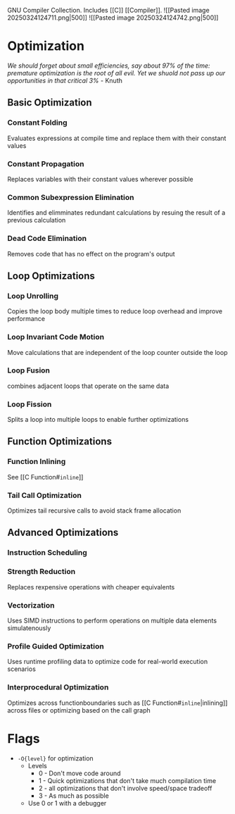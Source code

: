 GNU Compiler Collection. Includes [[C]] [[Compiler]].
![[Pasted image 20250324124711.png|500]]
![[Pasted image 20250324124742.png|500]]


# Optimization
*We should forget about small efficiencies, say about 97% of the time: premature optimization is the root of all evil. Yet we shuold not pass up our opportunities in that critical 3%* - Knuth
## Basic Optimization
### Constant Folding
Evaluates expressions at compile time and replace them with their constant values
### Constant Propagation
Replaces variables with their constant values wherever possible
### Common Subexpression Elimination
Identifies and elimminates redundant calculations by resuing the result of a previous calculation
### Dead Code Elimination
Removes code that has no effect on the program's output
## Loop Optimizations
### Loop Unrolling
Copies the loop body multiple times to reduce loop overhead and improve performance
### Loop Invariant Code Motion
Move calculations that are independent of the loop counter outside the loop
### Loop Fusion
combines adjacent loops that operate on the same data
### Loop Fission
Splits a loop into multiple loops to enable further optimizations

## Function Optimizations
### Function Inlining
See [[C Function#`inline`]]
### Tail Call Optimization
Optimizes tail recursive calls to avoid stack frame allocation
## Advanced Optimizations
### Instruction Scheduling
### Strength Reduction
Replaces rexpensive operations with cheaper equivalents
### Vectorization
Uses SIMD instructions to perform operations on multiple data elements simulatenously
### Profile Guided Optimization
Uses runtime profiling data to optimize code for real-world execution scenarios
### Interprocedural Optimization
Optimizes across functionboundaries such as [[C Function#`inline`|inlining]] across files or optimizing based on the call graph
# Flags
* `-O{level}` for optimization
	* Levels
		* 0 - Don't move code around
		* 1 - Quick optimizations that don't take much compilation time
		* 2 - all optimizations that don't involve speed/space tradeoff
		* 3 - As much as possible
	* Use 0 or 1 with a debugger